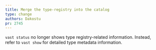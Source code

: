 ```yaml
---
title: Merge the type-registry into the catalog
type: change
authors: Dakostu
pr: 2745
---
```


`vast status` no longer shows type registry-related information. Instead, refer
to `vast show` for detailed type metadata information.
